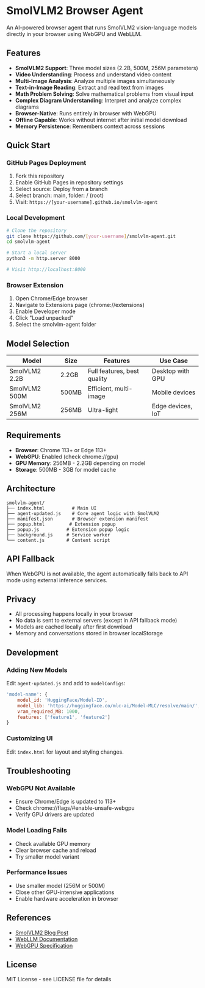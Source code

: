 # SmolVLM2 Browser Agent

An AI-powered browser agent that runs SmolVLM2 vision-language models directly in your browser using WebGPU and WebLLM.

## Features

- **SmolVLM2 Support**: Three model sizes (2.2B, 500M, 256M parameters)
- **Video Understanding**: Process and understand video content
- **Multi-Image Analysis**: Analyze multiple images simultaneously  
- **Text-in-Image Reading**: Extract and read text from images
- **Math Problem Solving**: Solve mathematical problems from visual input
- **Complex Diagram Understanding**: Interpret and analyze complex diagrams
- **Browser-Native**: Runs entirely in browser with WebGPU
- **Offline Capable**: Works without internet after initial model download
- **Memory Persistence**: Remembers context across sessions

## Quick Start

### GitHub Pages Deployment

1. Fork this repository
2. Enable GitHub Pages in repository settings
3. Select source: Deploy from a branch
4. Select branch: main, folder: / (root)
5. Visit: `https://[your-username].github.io/smolvlm-agent`

### Local Development

```bash
# Clone the repository
git clone https://github.com/[your-username]/smolvlm-agent.git
cd smolvlm-agent

# Start a local server
python3 -m http.server 8000

# Visit http://localhost:8000
```

### Browser Extension

1. Open Chrome/Edge browser
2. Navigate to Extensions page (chrome://extensions)
3. Enable Developer mode
4. Click "Load unpacked"
5. Select the smolvlm-agent folder

## Model Selection

| Model | Size | Features | Use Case |
|-------|------|----------|----------|
| SmolVLM2 2.2B | 2.2GB | Full features, best quality | Desktop with GPU |
| SmolVLM2 500M | 500MB | Efficient, multi-image | Mobile devices |
| SmolVLM2 256M | 256MB | Ultra-light | Edge devices, IoT |

## Requirements

- **Browser**: Chrome 113+ or Edge 113+
- **WebGPU**: Enabled (check chrome://gpu)
- **GPU Memory**: 256MB - 2.2GB depending on model
- **Storage**: 500MB - 3GB for model cache

## Architecture

```
smolvlm-agent/
├── index.html          # Main UI
├── agent-updated.js    # Core agent logic with SmolVLM2
├── manifest.json       # Browser extension manifest
├── popup.html         # Extension popup
├── popup.js          # Extension popup logic
├── background.js     # Service worker
└── content.js        # Content script
```

## API Fallback

When WebGPU is not available, the agent automatically falls back to API mode using external inference services.

## Privacy

- All processing happens locally in your browser
- No data is sent to external servers (except in API fallback mode)
- Models are cached locally after first download
- Memory and conversations stored in browser localStorage

## Development

### Adding New Models

Edit `agent-updated.js` and add to `modelConfigs`:

```javascript
'model-name': {
    model_id: 'HuggingFace/Model-ID',
    model_lib: 'https://huggingface.co/mlc-ai/Model-MLC/resolve/main/',
    vram_required_MB: 1000,
    features: ['feature1', 'feature2']
}
```

### Customizing UI

Edit `index.html` for layout and styling changes.

## Troubleshooting

### WebGPU Not Available
- Ensure Chrome/Edge is updated to 113+
- Check chrome://flags/#enable-unsafe-webgpu
- Verify GPU drivers are updated

### Model Loading Fails
- Check available GPU memory
- Clear browser cache and reload
- Try smaller model variant

### Performance Issues
- Use smaller model (256M or 500M)
- Close other GPU-intensive applications
- Enable hardware acceleration in browser

## References

- [SmolVLM2 Blog Post](https://huggingface.co/blog/smolvlm2)
- [WebLLM Documentation](https://webllm.mlc.ai/)
- [WebGPU Specification](https://www.w3.org/TR/webgpu/)

## License

MIT License - see LICENSE file for details